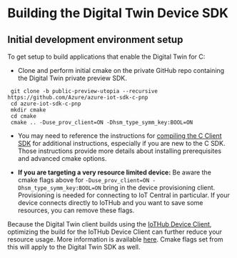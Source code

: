# Building the Digital Twin Device SDK

## Initial development environment setup
To get setup to build applications that enable the Digital Twin for C:
* Clone and perform initial cmake on the private GitHub repo containing the Digital Twin private preview SDK.


```
 git clone -b public-preview-utopia --recursive https://github.com/Azure/azure-iot-sdk-c-pnp
 cd azure-iot-sdk-c-pnp
 mkdir cmake
 cd cmake
 cmake .. -Duse_prov_client=ON -Dhsm_type_symm_key:BOOL=ON
```

* You may need to reference the instructions for [compiling the C Client SDK](../../iothub_client/readme.md#compile) for additional instructions, especially if you are new to the C SDK.  Those instructions provide more details about installing prerequisites and advanced cmake options.

* **If you are targeting a very resource limited device:** Be aware the cmake flags above for `-Duse_prov_client=ON -Dhsm_type_symm_key:BOOL=ON` bring in the device provisioning client.  Provisioning is needed for connecting to IoT Central in particular.  If your device connects directly to IoTHub and you want to save some resources, you can remove these flags.

Because the Digital Twin client builds using the [IoTHub Device Client](../../iothub_client), optimizing the build for the IoTHub Device Client can further reduce your resource usage.  More information is available [here](../../doc/run_c_sdk_on_constrained_device.md).  Cmake flags set from this will apply to the Digital Twin SDK as well.
